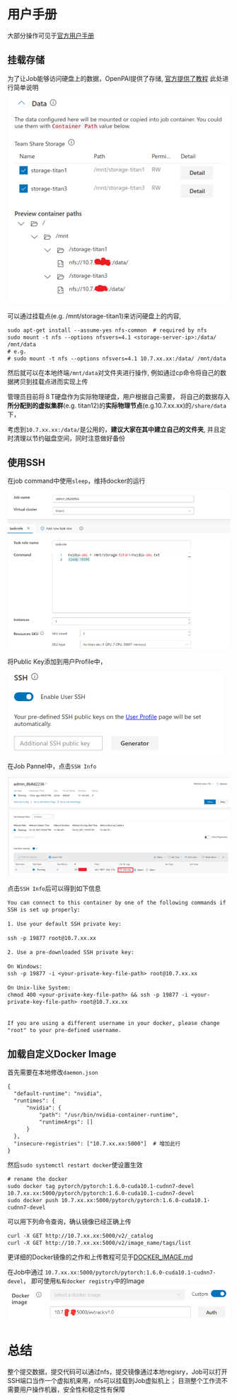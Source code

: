 # 用户手册

大部分操作可见于[官方用户手册](https://openpai.readthedocs.io/zh_CN/latest/manual/cluster-user/index.html)

## 挂载存储
为了让Job能够访问硬盘上的数据，OpenPAI提供了存储, [官方提供了教程](https://openpai.readthedocs.io/en/latest/manual/cluster-user/how-to-manage-data.html)
此处进行简单说明
![avatar](material/pic/pai_memory.png)

可以通过挂载点(e.g. /mnt/storage-titan1)来访问硬盘上的内容,

```
sudo apt-get install --assume-yes nfs-common  # required by nfs 
sudo mount -t nfs --options nfsvers=4.1 <storage-server-ip>:/data/ /mnt/data
# e.g.
# sudo mount -t nfs --options nfsvers=4.1 10.7.xx.xx:/data/ /mnt/data
```
然后就可以在本地终端`/mnt/data`对文件夹进行操作, 例如通过cp命令将自己的数据拷贝到挂载点进而实现上传

管理员目前将８T硬盘作为实际物理硬盘，用户根据自己需要，
将自己的数据存入**所分配到的虚拟集群**(e.g. titan12)的**实际物理节点**(e.g.10.7.xx.xx)的`/share/data`下，

考虑到`10.7.xx.xx:/data/`是公用的，**建议大家在其中建立自己的文件夹**,
并且定时清理以节约磁盘空间，同时注意做好备份

## 使用SSH
在job command中使用`sleep`，维持docker的运行

![avatar](material/pic/pai_job_script.png)

将Public Key添加到用户Profile中，

![avatar](material/pic/Pai_SSH_Tool.png)

在Job Pannel中，点击`SSH Info`

![avatar](material/pic/Job_Pannel.png)

点击`SSH Info`后可以得到如下信息

```
You can connect to this container by one of the following commands if SSH is set up properly: 

1. Use your default SSH private key:

ssh -p 19877 root@10.7.xx.xx

2. Use a pre-downloaded SSH private key:

On Windows:
ssh -p 19877 -i <your-private-key-file-path> root@10.7.xx.xx

On Unix-like System:
chmod 400 <your-private-key-file-path> && ssh -p 19877 -i <your-private-key-file-path> root@10.7.xx.xx


If you are using a different username in your docker, please change "root" to your pre-defined username.
```

## 加载自定义Docker Image

首先需要在本地修改`daemon.json`
```
{
  "default-runtime": "nvidia",
  "runtimes": {
      "nvidia": {
          "path": "/usr/bin/nvidia-container-runtime",
          "runtimeArgs": []
      }
  },
  "insecure-registries": ["10.7.xx.xx:5000"]  # 增加此行
}
```
然后`sudo systemctl restart docker`使设置生效

```
# rename the docker
sudo docker tag pytorch/pytorch:1.6.0-cuda10.1-cudnn7-devel 10.7.xx.xx:5000/pytorch/pytorch:1.6.0-cuda10.1-cudnn7-devel
sudo docker push 10.7.xx.xx:5000/pytorch/pytorch:1.6.0-cuda10.1-cudnn7-devel
```

可以用下列命令查询，确认镜像已经正确上传
```
curl -X GET http://10.7.xx.xx:5000/v2/_catalog
curl -X GET http://10.7.xx.xx:5000/v2/image_name/tags/list
```
更详细的Docker镜像的之作和上传教程可见于[DOCKER_IMAGE.md](DOCKER_IMAGE.md)

在Job中通过 `10.7.xx.xx:5000/pytorch/pytorch:1.6.0-cuda10.1-cudnn7-devel`，
即可使用`私有docker registry`中的Image
![avatar](material/pic/Private-Docker-Image-Usage.png)


# 总结
整个提交数据，提交代码可以通过nfs，提交镜像通过本地regisry，Job可以打开SSH端口当作一个虚拟机来用，nfs可以挂载到Job虚拟机上；
目测整个工作流不需要用户操作机器，安全性和稳定性有保障
